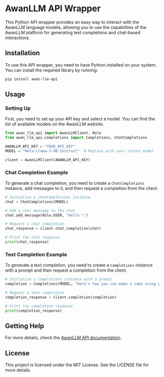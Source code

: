# AwanLLM API Wrapper

This Python API wrapper provides an easy way to interact with the AwanLLM language models, allowing you to use the capabilities of the AwanLLM platform for generating text completions and chat-based interactions.

## Installation

To use this API wrapper, you need to have Python installed on your system. You can install the required library by running:

```bash
pip install awan-llm-api
```

## Usage

### Setting Up

First, you need to set up your API key and select a model. You can find the list of available models on the AwanLLM website.

```python
from awan_llm_api import AwanLLMClient, Role
from awan_llm_api.completions import Completions, ChatCompletions

AWANLLM_API_KEY = "YOUR_API_KEY"
MODEL = "Meta-Llama-3-8B-Instruct"  # Replace with your chosen model

client = AwanLLMClient(AWANLLM_API_KEY)
```

### Chat Completion Example

To generate a chat completion, you need to create a `ChatCompletions` instance, add messages to it, and then request a completion from the client.

```python
# Initialize a ChatCompletions instance
chat = ChatCompletions(MODEL)

# Add a user message to the chat
chat.add_message(Role.USER, "Hello !")

# Request a chat completion
chat_response = client.chat_completion(chat)

# Print the chat response
print(chat_response)
```

### Text Completion Example

To generate a text completion, you need to create a `Completions` instance with a prompt and then request a completion from the client.

```python
# Initialize a Completions instance with a prompt
completion = Completions(MODEL, "Here's how you can make a cake using pizza:")

# Request a text completion
completion_response = client.completion(completion)

# Print the completion response
print(completion_response)
```

## Getting Help

For more details, check the [AwanLLM API documentation](https://www.awanllm.com/docs).

## License

This project is licensed under the MIT License. See the LICENSE file for more details.